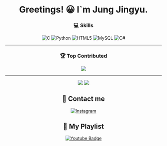 <div align="center">
  
# Greetings! 😀 I`m Jung Jingyu.
### 💻 Skills
![C](https://img.shields.io/badge/c-%2300599C.svg?style=for-the-badge&logo=c&logoColor=white) ![Python](https://img.shields.io/badge/python-3670A0?style=for-the-badge&logo=python&logoColor=ffdd54) ![HTML5](https://img.shields.io/badge/html5-%23E34F26.svg?style=for-the-badge&logo=html5&logoColor=white) ![MySQL](https://img.shields.io/badge/mysql-%2300000f.svg?style=for-the-badge&logo=mysql&logoColor=white) ![C#](https://img.shields.io/badge/c%23-%23239120.svg?style=for-the-badge&logo=csharp&logoColor=white) 

---

### 🏆 Top Contributed
![](https://github-contributor-stats.vercel.app/api?username=jjggu97&limit=5&theme=dark&combine_all_yearly_contributions=true)

---

![](https://github-readme-streak-stats.herokuapp.com/?user=jjggu97&theme=default&hide_border=false)
![](https://github-readme-stats.vercel.app/api/top-langs/?username=jjggu97&theme=default&hide_border=false&include_all_commits=false&count_private=false&layout=compact)

## 📱 Contact me
[![Instagram](https://img.shields.io/badge/Instagram-%23E4405F.svg?logo=Instagram&logoColor=white)](https://instagram.com/wjdwlsrb_03__) 

## 🎵 My Playlist
[![Youtube Badge](https://img.shields.io/badge/Youtube-ff0000?style=flat-square&logo=youtube&link=https://www.youtube.com/playlist?list=PLSekIeKBes2Lrg9Hv5K-kCCrwgdVakPUZ)](https://www.youtube.com/playlist?list=PLSekIeKBes2Lrg9Hv5K-kCCrwgdVakPUZ)
</div>
